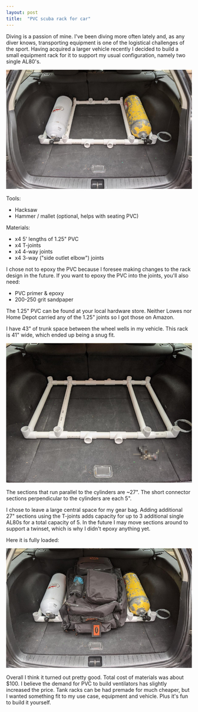 ```yaml
---
layout: post
title:  "PVC scuba rack for car"
---
```


Diving is a passion of mine. I've been diving more often lately and, as any
diver knows, transporting equipment is one of the logistical challenges of the
sport. Having acquired a larger vehicle recently I decided to build a small
equipment rack for it to support my usual configuration, namely two single
AL80's.

![Rack with cylinders](/images/rack_with_cylinders.jpg)

Tools:

- Hacksaw
- Hammer / mallet (optional, helps with seating PVC)

Materials:

- x4 5' lengths of 1.25" PVC
- x4 T-joints
- x4 4-way joints
- x4 3-way ("side outlet elbow") joints

I chose not to epoxy the PVC because I foresee making changes to the rack
design in the future. If you want to epoxy the PVC into the joints, you'll also
need:

- PVC primer & epoxy
- 200-250 grit sandpaper

The 1.25" PVC can be found at your local hardware store. Neither Lowes nor Home
Depot carried any of the 1.25" joints so I got those on Amazon.

I have 43" of trunk space between the wheel wells in my vehicle. This rack is
41" wide, which ended up being a snug fit.

![Rack without cylinders or gear bag](/images/rack_empty.jpg)

The sections that run parallel to the cylinders are ~27". The short connector
sections perpendicular to the cylinders are each 5".

I chose to leave a large central space for my gear bag. Adding additional 27"
sections using the T-joints adds capacity for up to 3 additional single AL80s
for a total capacity of 5. In the future I may move sections around to support
a twinset, which is why I didn't epoxy anything yet.

Here it is fully loaded:

![Rack with cylinders and gear bag](/images/rack_with_cylinders_and_gear_bag.jpg)

Overall I think it turned out pretty good. Total cost of materials was about
$100. I believe the demand for PVC to build ventilators has slightly increased
the price. Tank racks can be had premade for much cheaper, but I wanted
something fit to my use case, equipment and vehicle. Plus it's fun to build it
yourself.
